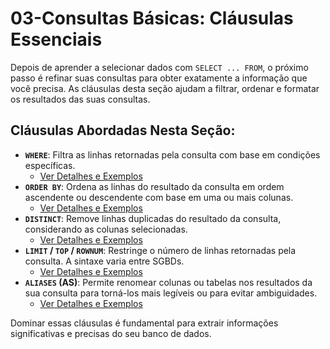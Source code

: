 # 03-Consultas Básicas: Cláusulas Essenciais

Depois de aprender a selecionar dados com `SELECT ... FROM`, o próximo passo é refinar suas consultas para obter exatamente a informação que você precisa. As cláusulas desta seção ajudam a filtrar, ordenar e formatar os resultados das suas consultas.

## Cláusulas Abordadas Nesta Seção:

*   **`WHERE`**: Filtra as linhas retornadas pela consulta com base em condições específicas.
    *   [Ver Detalhes e Exemplos](./WHERE.md)
*   **`ORDER BY`**: Ordena as linhas do resultado da consulta em ordem ascendente ou descendente com base em uma ou mais colunas.
    *   [Ver Detalhes e Exemplos](./ORDER_BY.md)
*   **`DISTINCT`**: Remove linhas duplicadas do resultado da consulta, considerando as colunas selecionadas.
    *   [Ver Detalhes e Exemplos](./DISTINCT.md)
*   **`LIMIT` / `TOP` / `ROWNUM`**: Restringe o número de linhas retornadas pela consulta. A sintaxe varia entre SGBDs.
    *   [Ver Detalhes e Exemplos](./LIMIT_TOP_ROWNUM.md)
*   **`ALIASES` (AS)**: Permite renomear colunas ou tabelas nos resultados da sua consulta para torná-los mais legíveis ou para evitar ambiguidades.
    *   [Ver Detalhes e Exemplos](./ALIASES.md)

Dominar essas cláusulas é fundamental para extrair informações significativas e precisas do seu banco de dados.
